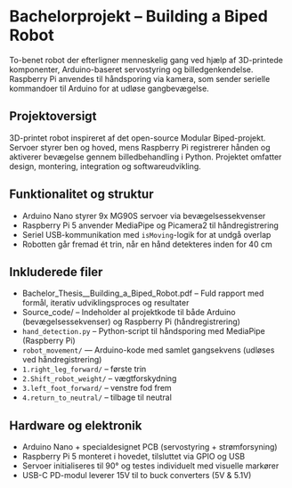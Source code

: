 # Bachelorprojekt – Building a Biped Robot
To-benet robot der efterligner menneskelig gang ved hjælp af 3D-printede komponenter, Arduino-baseret servostyring og billedgenkendelse. Raspberry Pi anvendes til håndsporing via kamera, som sender serielle kommandoer til Arduino for at udløse gangbevægelse.

## Projektoversigt  
3D-printet robot inspireret af det open-source Modular Biped-projekt. Servoer styrer ben og hoved, mens Raspberry Pi registrerer hånden og aktiverer bevægelse gennem billedbehandling i Python. Projektet omfatter design, montering, integration og softwareudvikling.

## Funktionalitet og struktur
- Arduino Nano styrer 9x MG90S servoer via bevægelsessekvenser  
- Raspberry Pi 5 anvender MediaPipe og Picamera2 til håndregistrering  
- Seriel USB-kommunikation med `isMoving`-logik for at undgå overlap  
- Robotten går fremad ét trin, når en hånd detekteres inden for 40 cm

## Inkluderede filer

- Bachelor_Thesis__Building_a_Biped_Robot.pdf – Fuld rapport med formål, iterativ udviklingsproces og resultater
- Source_code/ – Indeholder al projektkode til både Arduino (bevægelsessekvenser) og Raspberry Pi (håndregistrering)
- `hand_detection.py` – Python-script til håndsporing med MediaPipe (Raspberry Pi)
- `robot_movement/` — Arduino-kode med samlet gangsekvens (udløses ved håndregistrering)  
- `1.right_leg_forward/` – første trin  
- `2.Shift_robot_weight/` – vægtforskydning  
- `3.left_foot_forward/` – venstre fod frem  
- `4.return_to_neutral/` – tilbage til neutral  

## Hardware og elektronik
- Arduino Nano + specialdesignet PCB (servostyring + strømforsyning)  
- Raspberry Pi 5 monteret i hovedet, tilsluttet via GPIO og USB  
- Servoer initialiseres til 90° og testes individuelt med visuelle markører  
- USB-C PD-modul leverer 15V til to buck converters (5V & 5.1V)  
